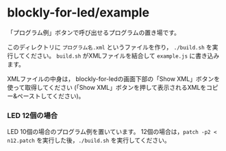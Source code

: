 # blockly-for-led/example

「プログラム例」ボタンで呼び出せるプログラムの置き場です。

このディレクトリに `プログラム名.xml` というファイルを作り，
`./build.sh` を実行してください。
`build.sh` がXMLファイルを結合して `example.js` に書き込みます。

XMLファイルの中身は，
blockly-for-ledの画面下部の「Show XML」ボタンを使って取得してください
(「Show XML」ボタンを押して表示されるXMLをコピー&ペーストしてください)。

### LED 12個の場合

LED 10個の場合のプログラム例を置いています。
12個の場合は，`patch -p2 < n12.patch`
を実行した後，`./build.sh` を実行してください。
